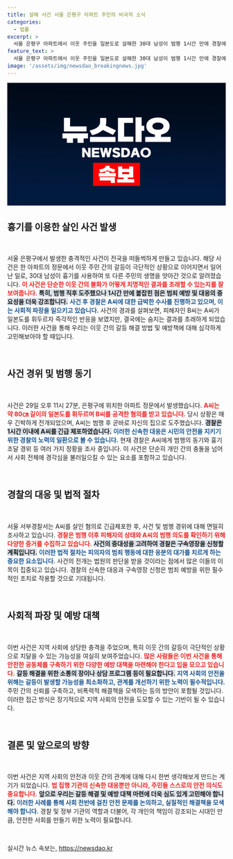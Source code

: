 ```yaml
---
title: 살해 사건 서울 은평구 아파트 주민의 비극적 소식
categories:
  - 법률
excerpt: >
  서울 은평구 아파트에서 이웃 주민을 일본도로 살해한 30대 남성이 범행 1시간 만에 경찰에 붙잡혔다. 경찰은 범행 동기를 심층 조사 중이며, 구속영장 신청이 예정되어 있다. 사건의 충격적인 전개에 귀추가 주목된다.
feature_text: >
  서울 은평구 아파트에서 이웃 주민을 일본도로 살해한 30대 남성이 범행 1시간 만에 경찰에 붙잡혔다. 경찰은 범행 동기를 심층 조사 중이며, 구속영장 신청이 예정되어 있다. 사건의 충격적인 전개에 귀추가 주목된다.
image: '/assets/img/newsdao_breakingnews.jpg'
---
```


<p><img src="/assets/img/newsdao_breakingnews.jpg" alt="cryptoinkorea 속보" /></p>

<h2 data-ke-size="size26">흉기를 이용한 살인 사건 발생</h2>

<p data-ke-size="size16">&nbsp;</p> 

<p>서울 은평구에서 발생한 충격적인 사건이 전국을 떠들썩하게 만들고 있습니다. 해당 사건은 한 아파트의 정문에서 이웃 주민 간의 갈등이 극단적인 상황으로 이어지면서 일어난 일로, 30대 남성이 흉기를 사용하여 또 다른 주민의 생명을 앗아간 것으로 알려졌습니다. <b><span style="color: #ee2323;">이 사건은 단순한 이웃 간의 불화가 어떻게 치명적인 결과를 초래할 수 있는지를 잘 보여줍니다.</span></b> <b><span style="background-color: #21538527;">특히, 범행 직후 도주했으나 1시간 만에 붙잡힌 점은 범죄 예방 및 대응의 중요성을 더욱 강조합니다.</span></b> <b><span style="color: #1a5490;">사건 후 경찰은 A씨에 대한 급박한 수사를 진행하고 있으며, 이는 사회적 파장을 일으키고 있습니다.</span></b> 사건의 경과를 살펴보면, 피해자인 B씨는 A씨가 일본도를 휘두르자 즉각적인 반응을 보였지만, 결국에는 숨지는 결과를 초래하게 되었습니다. 이러한 사건을 통해 우리는 이웃 간의 갈등 해결 방법 및 예방책에 대해 심각하게 고민해보아야 할 때입니다.</p>

<p data-ke-size="size16">&nbsp;</p>

<h2 data-ke-size="size26">사건 경위 및 범행 동기</h2>

<p data-ke-size="size16">&nbsp;</p>

<p>사건은 29일 오후 11시 27분, 은평구에 위치한 아파트 정문에서 발생했습니다. <b><span style="color: #ee2323;">A씨는 약 80㎝ 길이의 일본도를 휘두르며 B씨를 공격한 혐의를 받고 있습니다.</span></b> 당시 상황은 매우 긴박하게 전개되었으며, A씨는 범행 후 곧바로 자신의 집으로 도주했습니다. <b><span style="background-color: #21538527;">경찰은 1시간 이내에 A씨를 긴급 체포하였습니다.</span></b> <b><span style="color: #1a5490;">이러한 신속한 대응은 시민의 안전을 지키기 위한 경찰의 노력의 일환으로 볼 수 있습니다.</span></b> 현재 경찰은 A씨에게 범행의 동기와 흉기 조달 경위 등 여러 가지 정황을 조사 중입니다. 이 사건은 단순히 개인 간의 충돌을 넘어서 사회 전체에 경각심을 불러일으킬 수 있는 요소를 포함하고 있습니다. </p>

<p data-ke-size="size16">&nbsp;</p>

<h2 data-ke-size="size26">경찰의 대응 및 법적 절차</h2>

<p data-ke-size="size16">&nbsp;</p>

<p>서울 서부경찰서는 A씨를 살인 혐의로 긴급체포한 후, 사건 및 범행 경위에 대해 면밀히 조사하고 있습니다. <b><span style="color: #ee2323;">경찰은 범행 이후 피해자의 상태와 A씨의 범행 의도를 확인하기 위해 다양한 증거를 수집하고 있습니다.</span></b> <b><span style="background-color: #21538527;">사건의 중대성을 고려하여 경찰은 구속영장을 신청할 계획입니다.</span></b> <b><span style="color: #1a5490;">이러한 법적 절차는 피의자의 범죄 행동에 대한 응분의 대가를 치르게 하는 중요한 요소입니다.</span></b> 사건의 전개는 법원의 판단을 받을 것이라는 점에서 많은 이들의 이목이 집중되고 있습니다. 경찰의 신속한 대응과 구속영장 신청은 범죄 예방을 위한 필수적인 조치로 작용할 것으로 기대됩니다.</p>

<p data-ke-size="size16">&nbsp;</p>

<h2 data-ke-size="size26">사회적 파장 및 예방 대책</h2>

<p data-ke-size="size16">&nbsp;</p>

<p>이번 사건은 지역 사회에 상당한 충격을 주었으며, 특히 이웃 간의 갈등이 극단적인 상황으로 치달을 수 있는 가능성을 여실히 보여주었습니다. <b><span style="color: #ee2323;">많은 사람들은 이번 사건을 통해 안전한 공동체를 구축하기 위한 다양한 예방 대책을 마련해야 한다고 입을 모으고 있습니다.</span></b> <b><span style="background-color: #21538527;">갈등 해결을 위한 소통의 장이나 상담 프로그램 등이 필요합니다.</span></b> <b><span style="color: #1a5490;">지역 사회의 안전을 위해는 갈등이 발생할 가능성을 최소화하고, 관계를 개선하기 위한 노력이 필수적입니다.</span></b> 주민 간의 신뢰를 구축하고, 비폭력적 해결책을 모색하는 등의 방안이 포함될 것입니다. 이러한 접근 방식은 장기적으로 지역 사회의 안전을 도모할 수 있는 기반이 될 수 있습니다.</p>

<p data-ke-size="size16">&nbsp;</p>

<h2 data-ke-size="size26">결론 및 앞으로의 방향</h2>

<p data-ke-size="size16">&nbsp;</p>

<p>이번 사건은 지역 사회의 안전과 이웃 간의 관계에 대해 다시 한번 생각해보게 만드는 계기가 되었습니다. <b><span style="color: #ee2323;">법 집행 기관의 신속한 대응뿐만 아니라, 주민들 스스로의 안전 의식도 중요합니다.</span></b> <b><span style="background-color: #21538527;">앞으로 우리는 갈등 해결 및 예방 대책 마련에 더욱 심도 있게 고민해야 합니다.</span></b> <b><span style="color: #1a5490;">이러한 사례를 통해 사회 전반에 걸친 안전 문제를 논의하고, 실질적인 해결책을 모색해야 합니다.</span></b>  경찰 및 정부 기관의 역할과 더불어, 각 개인의 책임이 강조되는 시대인 만큼, 안전한 사회를 만들기 위한 노력이 필요합니다.</p>

<p data-ke-size="size16">&nbsp;</p>
실시간 뉴스 속보는, <a href="https://newsdao.kr" rel="dofollow">https://newsdao.kr</a>


